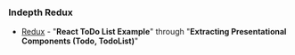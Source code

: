 ### Indepth Redux

* [Redux](https://egghead.io/courses/getting-started-with-redux) - "**React ToDo List Example**" through "**Extracting Presentational Components (Todo, TodoList)**"